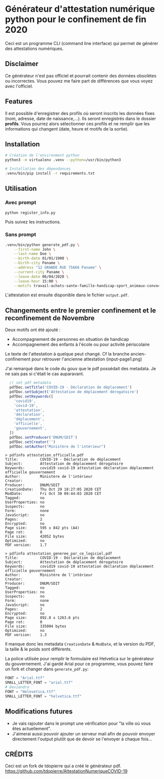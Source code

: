 # Générateur d'attestation numérique python pour le confinement de fin 2020

Ceci est un programme CLI (command line interface) qui permet de générer des attestations numériques.

## Disclaimer

Ce générateur n'est pas officiel et pourrait contenir des données obsolètes ou incorrectes.
Vous pouvez me faire part de différences que vous voyez avec l'officiel.

## Features
Il est possible d'enregistrer des profils où seront inscrits les données fixes (nom, adresse, date de naissance,...). Ils seront enregistrés dans le dossier **profils**. 
Vous pourrez alors sélectionner ces profils et ne remplir que les informations qui changent (date, heure et motifs de la sortie).

## Installation
```bash
# Création de l'environment python
python3 -m virtualenv .venv --python=/usr/bin/python3

# Installation des dépendances
.venv/bin/pip install -r requirements.txt
```

## Utilisation

### Avec prompt
```bash
python register_info.py
```

Puis suivez les instructions.

### Sans prompt
```bash
.venv/bin/python generate_pdf.py \
	--first-name John \
	--last-name Doe \
	--birth-date 01/01/1900 \
	--birth-city Paname \
	--address "12 GRANDE RUE 75666 Paname" \
	--current-city Paname \
	--leave-date 06/04/2020 \
	--leave-hour 15:00 \
	--motifs travail-achats-sante-famille-handicap-sport_animaux-convocation-missions-enfants
```

L'attestation est ensuite disponible dans le fichier `output.pdf`.

## Changements entre le premier confinement et le reconfinement de Novembre

Deux motifs ont été ajouté : 
- Accompagnement de personnes en situation de handicap
- Accompagnement des enfants à l'école ou pour activité périscolaire

Le texte de l'attestation à quelque peut changé. Cf la branche ancien-confinement pour retrouver l'ancienne attestation (input-page1.png)

J'ai remarqué dans le code du gouv que le pdf possédait des metadata. Je ne sais pas si c'était le cas auparavant.
``` javascript
  // set pdf metadata
  pdfDoc.setTitle('COVID-19 - Déclaration de déplacement')
  pdfDoc.setSubject('Attestation de déplacement dérogatoire')
  pdfDoc.setKeywords([
    'covid19',
    'covid-19',
    'attestation',
    'déclaration',
    'déplacement',
    'officielle',
    'gouvernement',
  ])
  pdfDoc.setProducer('DNUM/SDIT')
  pdfDoc.setCreator('')
  pdfDoc.setAuthor("Ministère de l'intérieur")
```

```
> pdfinfo attestation_officielle.pdf
Title:          COVID-19 - Déclaration de déplacement
Subject:        Attestation de déplacement dérogatoire
Keywords:       covid19 covid-19 attestation déclaration déplacement officielle gouvernement
Author:         Ministère de l'intérieur
Creator:        
Producer:       DNUM/SDIT
CreationDate:   Thu Oct 29 18:27:05 2020 CET
ModDate:        Fri Oct 30 09:44:03 2020 CET
Tagged:         no
UserProperties: no
Suspects:       no
Form:           none
JavaScript:     no
Pages:          2
Encrypted:      no
Page size:      595 x 842 pts (A4)
Page rot:       0
File size:      42052 bytes
Optimized:      no
PDF version:    1.7
```

```
> pdfinfo attestation_generee_par_ce_logiciel.pdf
Title:          COVID-19 - Déclaration de déplacement
Subject:        Attestation de déplacement dérogatoire
Keywords:       covid19 covid-19 attestation déclaration déplacement officielle gouvernement
Author:         Ministère de l'intérieur
Creator:        
Producer:       DNUM/SDIT
Tagged:         no
UserProperties: no
Suspects:       no
Form:           none
JavaScript:     no
Pages:          2
Encrypted:      no
Page size:      892.8 x 1263.6 pts
Page rot:       0
File size:      335004 bytes
Optimized:      no
PDF version:    1.3
```

Il manque donc les metadata `CreationDate` & `ModDate`, et la version du PDF, la taille & le poids sont différents.

La police utilisée pour remplir le formulaire est Helvetica sur le générateur du gouvernement. J'ai gardé Arial pour ce programme, vous pouvez faire un fork et changer dans `generate_pdf.py`:

``` python
FONT = "Arial.ttf"
SMALL_LETTER_FONT = "arial.ttf"
# Deviendra
FONT = "Helevetica.ttf"
SMALL_LETTER_FONT = "helvetica.ttf"
```

## Modifications futures

- Je vais rajouter dans le prompt une vérification pour "la ville où vous êtes actuellement".
- J'aimerai aussi pouvoir ajouter un serveur mail afin de pouvoir envoyer directement l'output plutôt que de devoir se l'envoyer à chaque fois...



## CRÉDITS
Ceci est un fork de tdopierre qui a créé le générateur pdf.
https://github.com/tdopierre/AttestationNumeriqueCOVID-19

